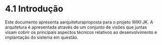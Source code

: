 # 4.1 Introdução

Este documento apresenta aarquiteturaproposta para o projeto WIKI JK. A arquitetura é apresentada através de um conjunto de visões que juntas visam cobrir os principais aspectos técnicos relativos ao desenvolvimento e implantação do sistema em questão.

